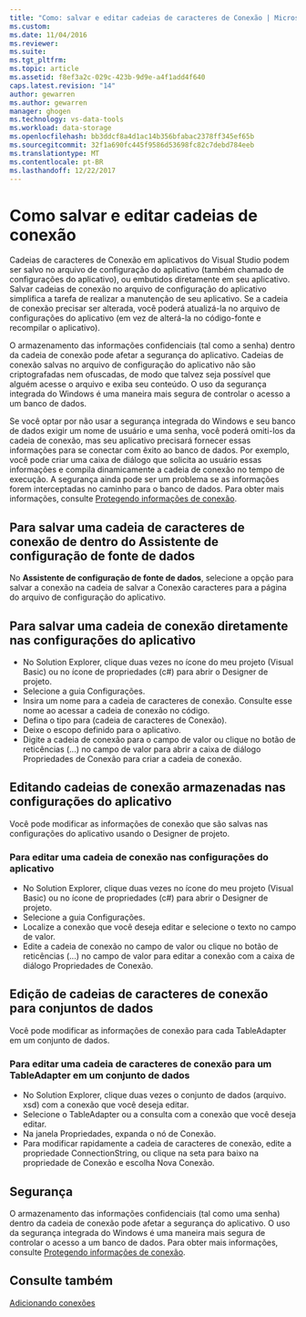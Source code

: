 ```yaml
---
title: "Como: salvar e editar cadeias de caracteres de Conexão | Microsoft Docs"
ms.custom: 
ms.date: 11/04/2016
ms.reviewer: 
ms.suite: 
ms.tgt_pltfrm: 
ms.topic: article
ms.assetid: f8ef3a2c-029c-423b-9d9e-a4f1add4f640
caps.latest.revision: "14"
author: gewarren
ms.author: gewarren
manager: ghogen
ms.technology: vs-data-tools
ms.workload: data-storage
ms.openlocfilehash: bb3ddcf8a4d1ac14b356bfabac2378ff345ef65b
ms.sourcegitcommit: 32f1a690fc445f9586d53698fc82c7debd784eeb
ms.translationtype: MT
ms.contentlocale: pt-BR
ms.lasthandoff: 12/22/2017
---
```

# <a name="how-to-save-and-edit-connection-strings"></a>Como salvar e editar cadeias de conexão
Cadeias de caracteres de Conexão em aplicativos do Visual Studio podem ser salvo no arquivo de configuração do aplicativo (também chamado de configurações do aplicativo), ou embutidos diretamente em seu aplicativo. Salvar cadeias de conexão no arquivo de configuração do aplicativo simplifica a tarefa de realizar a manutenção de seu aplicativo. Se a cadeia de conexão precisar ser alterada, você poderá atualizá-la no arquivo de configurações do aplicativo (em vez de alterá-la no código-fonte e recompilar o aplicativo).

O armazenamento das informações confidenciais (tal como a senha) dentro da cadeia de conexão pode afetar a segurança do aplicativo. Cadeias de conexão salvas no arquivo de configuração do aplicativo não são criptografadas nem ofuscadas, de modo que talvez seja possível que alguém acesse o arquivo e exiba seu conteúdo. O uso da segurança integrada do Windows é uma maneira mais segura de controlar o acesso a um banco de dados.

Se você optar por não usar a segurança integrada do Windows e seu banco de dados exigir um nome de usuário e uma senha, você poderá omiti-los da cadeia de conexão, mas seu aplicativo precisará fornecer essas informações para se conectar com êxito ao banco de dados. Por exemplo, você pode criar uma caixa de diálogo que solicita ao usuário essas informações e compila dinamicamente a cadeia de conexão no tempo de execução. A segurança ainda pode ser um problema se as informações forem interceptadas no caminho para o banco de dados. Para obter mais informações, consulte [Protegendo informações de conexão](/dotnet/framework/data/adonet/protecting-connection-information).

## <a name="to-save-a-connection-string-from-within-the-data-source-configuration-wizard"></a>Para salvar uma cadeia de caracteres de conexão de dentro do Assistente de configuração de fonte de dados
No **Assistente de configuração de fonte de dados**, selecione a opção para salvar a conexão na cadeia de salvar a Conexão caracteres para a página do arquivo de configuração do aplicativo.

## <a name="to-save-a-connection-string-directly-into-application-settings"></a>Para salvar uma cadeia de conexão diretamente nas configurações do aplicativo
- No Solution Explorer, clique duas vezes no ícone do meu projeto (Visual Basic) ou no ícone de propriedades (c#) para abrir o Designer de projeto.
- Selecione a guia Configurações.
- Insira um nome para a cadeia de caracteres de conexão. Consulte esse nome ao acessar a cadeia de conexão no código.
- Defina o tipo para (cadeia de caracteres de Conexão).
- Deixe o escopo definido para o aplicativo.
- Digite a cadeia de conexão para o campo de valor ou clique no botão de reticências (...) no campo de valor para abrir a caixa de diálogo Propriedades de Conexão para criar a cadeia de conexão.  

## <a name="editing-connection-strings-stored-in-application-settings"></a>Editando cadeias de conexão armazenadas nas configurações do aplicativo
Você pode modificar as informações de conexão que são salvas nas configurações do aplicativo usando o Designer de projeto.  

### <a name="to-edit-a-connection-string-stored-in-application-settings"></a>Para editar uma cadeia de conexão nas configurações do aplicativo
- No Solution Explorer, clique duas vezes no ícone do meu projeto (Visual Basic) ou no ícone de propriedades (c#) para abrir o Designer de projeto.
- Selecione a guia Configurações.
- Localize a conexão que você deseja editar e selecione o texto no campo de valor.
- Edite a cadeia de conexão no campo de valor ou clique no botão de reticências (...) no campo de valor para editar a conexão com a caixa de diálogo Propriedades de Conexão.  

## <a name="editing-connection-strings-for-datasets"></a>Edição de cadeias de caracteres de conexão para conjuntos de dados
Você pode modificar as informações de conexão para cada TableAdapter em um conjunto de dados.  

### <a name="to-edit-a-connection-string-for-a-tableadapter-in-a-dataset"></a>Para editar uma cadeia de caracteres de conexão para um TableAdapter em um conjunto de dados
- No Solution Explorer, clique duas vezes o conjunto de dados (arquivo. xsd) com a conexão que você deseja editar.
- Selecione o TableAdapter ou a consulta com a conexão que você deseja editar.
- Na janela Propriedades, expanda o nó de Conexão.
- Para modificar rapidamente a cadeia de caracteres de conexão, edite a propriedade ConnectionString, ou clique na seta para baixo na propriedade de Conexão e escolha Nova Conexão.

## <a name="security"></a>Segurança
O armazenamento das informações confidenciais (tal como uma senha) dentro da cadeia de conexão pode afetar a segurança do aplicativo. O uso da segurança integrada do Windows é uma maneira mais segura de controlar o acesso a um banco de dados.
Para obter mais informações, consulte [Protegendo informações de conexão](/dotnet/framework/data/adonet/protecting-connection-information).
  
## <a name="see-also"></a>Consulte também
[Adicionando conexões](../data-tools/add-new-connections.md)